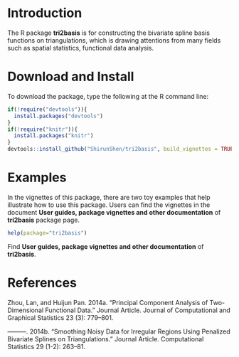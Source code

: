 # Introduction
The R package **tri2basis** is for constructing the bivariate spline basis functions on triangulations, which is drawing attentions from many fields such as spatial statistics, functional data analysis.

# Download and Install
To download the package, type the following at the R command line:

```r
if(!require("devtools")){
  install.packages("devtools")
}
if(!require("knitr")){
  install.packages("knitr")
}
devtools::install_github("ShirunShen/tri2basis", build_vignettes = TRUE)
```

# Examples
In the vignettes of this package, there are two toy examples that help illustrate how to use this package. Users can find the vignettes in the document **User guides, package vignettes and other documentation** of **tri2basis** package page.

```r
help(package="tri2basis")
```
Find **User guides, package vignettes and other documentation** of **tri2basis**.

# References

Zhou, Lan, and Huijun Pan. 2014a. “Principal Component Analysis of Two-Dimensional Functional Data.” Journal Article. Journal of Computational and Graphical Statistics 23 (3): 779–801.

———. 2014b. “Smoothing Noisy Data for Irregular Regions Using Penalized Bivariate Splines on Triangulations.” Journal Article. Computational Statistics 29 (1-2): 263–81.
